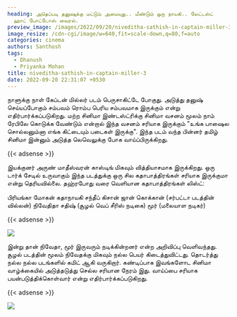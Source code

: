 ```yaml
---
heading: அதெப்படி தனுஷுக்கு மட்டும் அமையுது.. மீண்டும் ஒரு நாயகி.. லேட்டஸ்ட்
  ஹாட் போட்டோஸ் வைரல்.
preview_image: /images/2022/09/20/niveditha-sathish-in-captain-miller-3.jpeg
image_resize: /cdn-cgi/image/w=640,fit=scale-down,q=80,f=auto
categories: cinema
authors: Santhosh
tags:
  - Dhanush
  - Priyanka Mohan
title: niveditha-sathish-in-captain-miller-3
date: 2022-09-20 22:31:07 +0530
---
```



நாளுக்கு நாள் கேப்டன் மில்லர் படம் பெருசாகிட்டே போகுது. அடுத்து தனுஷ் செய்யப்போகும் சம்பவம் ரொம்ப பெரிய சம்பவமாக இருக்கும் என்று எதிர்பார்க்கப்படுகிறது. மற்ற சினிமா இண்டஸ்ட்ரிக்கு சினிமா வசனம் மூலம் நாம் ரேபிலே கொடுக்க வேண்டும் என்றால் இந்த வசனம் சரியாக இருக்கும் "உங்க பாஷைல சொல்லனும்னா எங்க கிட்டையும் படைகள் இருக்கு". இந்த படம் வந்த பின்னர் தமிழ் சினிமா இன்னும் அடுத்த லெவெலுக்கு போக வாய்ப்பிருக்கிறது.

{{< adsense >}}

இயக்குனர் அருண் மாதீஸ்வரன் காஸ்டிங் மிகவும் வித்தியாசமாக இருக்கிறது. ஒரு டார்க் சேடில் உருவாகும் இந்த படத்துக்கு ஒரு சில கதாபாத்திரங்கள் சரியாக இருக்குமா என்று தெரியவில்லை. தஹ்ரபோது வரை வெளியான கதாபாத்திரங்கள் லிஸ்ட்:

பிரியங்கா மோகன் கதாநாயகி 
சந்தீப் கிசான் 
ஜான் கொக்கான் (சர்பட்டா படத்தின் வில்லன்)
நிவேதிதா சதிஷ் (சூழல் வெப் சீரிஸ் நடிகை)
மூர் (மலையாள நடிகர்) 

{{< adsense >}}

![](/images/2022/09/20/niveditha-sathish-in-captain-miller-1.jpeg)

இன்று தான் நிவேதா, மூர் இருவரும் நடிக்கின்றனர் என்ற அறிவிப்பு வெளிவந்தது. சூழல் படத்தின் மூலம் நிவேதக்கு மிகவும் நல்ல பெயர் கிடைத்துவிட்டது. தொடர்த்து நல்ல நல்ல படங்களில் கமிட் ஆகி வருகிறார். கண்டிப்பாக இவங்களோட சினிமா வாழ்க்கையில் அடுத்தடுத்து செல்ல சரியான நேரம் இது. வாய்ப்பை சரியாக பயன்படுத்திக்கொள்வார் என்று எதிர்பார்க்கப்படுகிறது.

{{< adsense >}}

![](/images/2022/09/20/niveditha-sathish-in-captain-miller.jpeg)